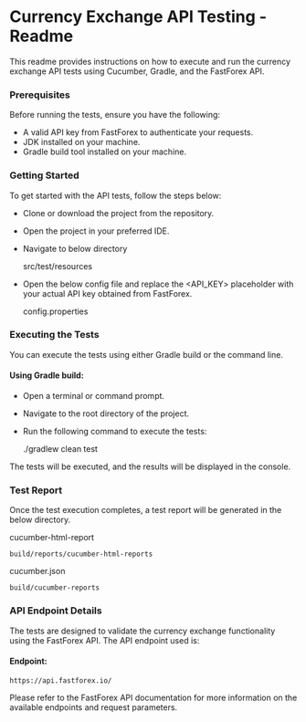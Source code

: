 # Currency Exchange API Testing - Readme

This readme provides instructions on how to execute and run the currency exchange API tests using Cucumber, Gradle, and the FastForex API.

### Prerequisites

Before running the tests, ensure you have the following:

* A valid API key from FastForex to authenticate your requests.
* JDK installed on your machine. 
* Gradle build tool installed on your machine.


### Getting Started

To get started with the API tests, follow the steps below:

* Clone or download the project from the repository.
* Open the project in your preferred IDE.
* Navigate to below directory

    
    src/test/resources

* Open the below config file and replace the <API_KEY> placeholder with your actual API key obtained from FastForex.


    config.properties

### Executing the Tests

You can execute the tests using either Gradle build or the command line.

#### Using Gradle build:

* Open a terminal or command prompt.
* Navigate to the root directory of the project.
* Run the following command to execute the tests:


    ./gradlew clean test

The tests will be executed, and the results will be displayed in the console.



### Test Report

Once the test execution completes, a test report will be generated in the below directory. 

cucumber-html-report
    
    build/reports/cucumber-html-reports

cucumber.json
    
    build/cucumber-reports


### API Endpoint Details

The tests are designed to validate the currency exchange functionality using the FastForex API. The API endpoint used is:

#### Endpoint:

    https://api.fastforex.io/

Please refer to the FastForex API documentation for more information on the available endpoints and request parameters.






